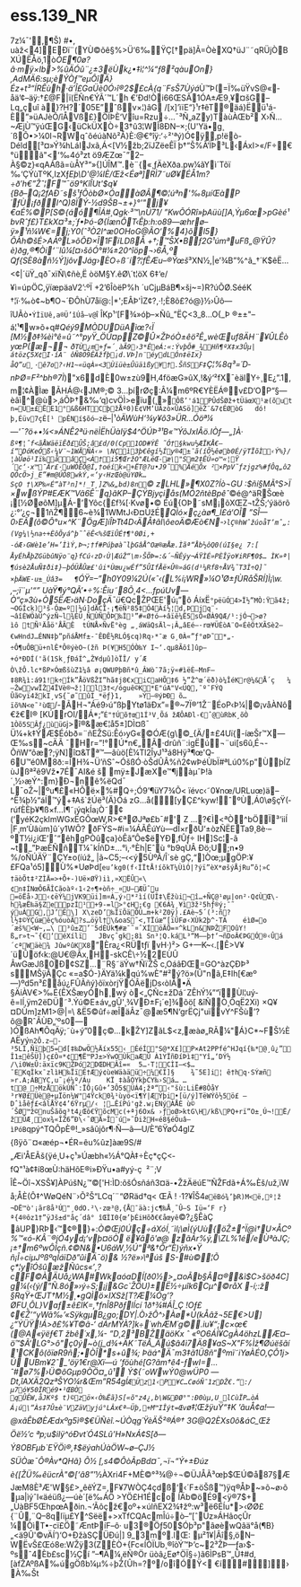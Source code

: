 # ess.139_NR
7z¼¯'‚¶Š) #•,
uàž<4]EÐï¨(YÙ©õê§%>Ü‘6‰ŸÇ[†pä]Ã=ÒèXQ†üJ¨˜qRÜjÒBXÚËÅö,1ò*ÒE¶0ø?â·mÿ×Ib>%ûÄÓû¨¿±3ëÙk¿•‡ì¦^¼“ƒ8²qàuOn}‚AdMÄ6:sµ;èÝÒƒ™eµÔîÄ}Éz+t³“ÍRÊùh·ä’Î£GaÜè0Ó›î®2$£cÀ{q¨FsŠ7Ùýá*Ù™Þ(=Ï‰üŸvS@«­åä’¢–äÿ:†£­@F|ï(ËÑn€ÝÃ´™L´h 	€’Ðd!Òi66ŒSÃ1ÓA±Æ9¸¥¤šG­–Lq„çuî
à}?H?´05E”ˆßv×¦)âG /[x]’ìïE“}¹r‡êT®äá}Ëü¹á-È”»üAJèÕ/îÅVß£}Ö­ÏÞÈ‘Vîu=Rzu÷…¯³Ñ„aZy)T­àùÀŒb²
X›Ñ…~ÆjÙ™ÿúŒG‹üCkÜXÒ÷3†û3¦WÎ8ÐN–×;(U'Yä•g¸´ßÕ•>¼0I¬RWqˆôéúàNõ²Å}È:@€°îÿ:‘÷²'ªý)Ó¢ÿ‚p!ëò-Déld[³¤»Ý¾hLáIJxã,Á<[V½žb;2ïJZëeÊÏ
þ†“Š%Â‘ÏÞ³L‹ÁxI>«/F÷€°üã"<‘‰4ó³zt	ö9ÆZœ¯”2–À§©z}«qAÁßã=ùÅY³“»{]ÚÎM™.è¨{«¸ƒÄèXða.pw¼ãYì´Tõï
‰‘ÇÝùTºK,IzXƒ*Eþ\D'@¼IÈ/Œž<Éøª]RÌ7˜uØ¥ÉÅ1m?÷ð’h€”Žˆ¦F™¯ö9°KîÎUt'$q¥{Bð–Q¡2fAÐ˜sš¹ƒÕòbØ×ÓaàØÂ¶©¦úªn'‰8µíŒàP´ƒÙ¡ƒðl^Q)8ÏÝ-½d9ŠB¬±+}°'"j¥€aÉ%©P[S©{áó¶ÎÁ#¸Qgk·³™\nÜ71/ ”KwÕÓRî»þAüù[]A,Ýµ6œ>pGèé¹bvRˆf£}T£kX¤³±;´ƒ•Þó-Ø{ÍænÔT‹Êþ:h:o89—æhrø–ÿ»¹ñ¼W€=j;Y0(ˆ³Ò2l^æ0OHoG@ÃO‘%4}õl5}ÔÀh©šÉ>AÀºL»õÔÐ×Î1FïLDßÅ
+†;™ŠX•Bƒ2G¹úmªuFß„@ŸÛ?è)ðg‚®¶Òi‘¨lû¼[¤›šôÓ°#¼±20^îöp¬›6Å‚º
Qf{SÈ8àñ½Ý]jôvJág›ÈO÷ß˜í?¦fÊÆu–®Ýœš*³XN½,|e’¾B”%^â_†´K$êË…<¢|´üŸ_qð¯xïÑ\¢ñè‚Ë­ òöM§Y.êØ\´t¦öX	6‡‘e/¥ì=úpÖC,ÿïæpäaV2’:ºÏ +2’6ÎòëP%h
´uCjµBáB¶×šj~=)R?úÕØ.SééK †¦ï·‰ò¢~b­¶O¬´ÐÔhÙ7åï@:|*';EÂÞ'ÌZ¢?,·!;È8õ£?ó@}½›Ûô—îUÃò`•ÝÌïUê‚a®Ü’îÚå—v@`î	ÎKp¹‘[F¾»óþ–×Ñû_”ËÇ<3_8…O{_Þ	®±±"–á¦¹¶w»õ+q#_Qéý9MÒDUDüAìœ?‹Ï
[M½ð‡¾èì°ê=û˜^°pyŸ_ÖÙ¤pZ©Û×ŽÞóÒ±êö²Ê„wèŒuf8ÄH¨¥ÛLÊòyœP(æ¬¬	ð`TÙ¿m+ƒ=´¸àÃ9­›3*ÊeÁ:«:ÝvþÕ#_¾Hñ¶ºX‡x3Ûµ|átözÇ5X¢I·íA¨
ôÑ8Ö9ÊÀžfþ¡d.VÞ]n¨éydLÓn‡ëIx}åQ”u¸·ê7o?‹H1~«üqÀ»<3Ùïüè±Ûüäìßy¥†.ŠñSF‡`Ç¦%8q³=´D­nÞØ=F²^bh®7Ì_)"x6dÈ0w±zù9H‚4föæG»ûX,!&ý‘²fX¯èälY÷¸E¿”.1‚m¦¢ÀÌæ
ÃHÁ@‹JM®;© 3…þírØç:Â¼m6ºR€YÈËÁ®v£D‘OP“§—èâì^@ù>‚áÕÞ†&‰‘q)cvÖÌ>eïu(¸»`Ôß’'á1PÛdŠØž+tÜäœX¹æ(õutn=Ü±£ËE1°&ß6HTCþžÅº0)È¢VM‘ÜÃzò×ÛASö]ëŽ¨&7¢ÉØòG	dó!þ‚Éüv7çÊ[¹ pÊNí$õó—z`ë–|¹*òÄWùH‘¾y¥ô3»ÜR…Óöª¼—'¯?ö+•¼<»ÁNÊ2ªü·nëÌËhÜàIÿ$4^ÖÚÞ³¹B«™ÝôJxlÂö.IÒ­f—„]À·
`ßº¶¦ˆf<ãÅWäëïÊð£ÛŠ;â£d/0(Cp1OD#ÝÊ
˜Ó†§kwu½ÆÏKÅ€–í“DóKeÓß‹¼V¨~1WÄÑÁ‹»	\NÇì3þ€êgí½Íy®4±¯ã(íÕ½êøb0É/ÿTÏõÌ‹Ý%}/ ¦àÛøö¹Iï‰åâÇ<À†i5¶ŒržO"ÆLëŒ-æ\"Sm2‡ÊÚ»o™«¦Ÿ´c‘·x™¯Ãr£·uWÒÊÕ@Í,†oéík»+ËT@?u•J9˜%ÄéÕx
²×PpV˜ƒzjgz%#ƒÔq„ô2
QÓcÕ>j_E”#m@ÚÓ8wkÝ‚«‘y‹HzŒò@üYØk…SçO †\XP‰«É“àT³n]*!_T¸]Z%&„bd)8n`© zLHL»¶X0Z?Íò¬GU
:$ñí§MÃ°S>Ï
×wßÝP#EÆK™Vã6Ê¨q}ãKP–ÇŸBjyçiås(MÓ2ñtèBpêˆ*©é@^äRŠœè	¡[½ØøõM\]µÁ-’Yôc{£f¾[·Kvø•© Éú{OÞ˜sM¡õXŒZ¬tŽŠ;‘ýäörõ¿:°’¿ç¬1ñŽ¶6~è¾1WMtJ‹Ð¤ÙžÉ*QÌó×ç¿àø¶_Í£á‘OÎ	”SÎ—0›EÃ(õ©Ô°u×^K¨ÖgÆ]íÎÞTt4D‹ÄÅ‡ãÍ\õeoÄ©Æò€N-›`lÇ®hWˆžúoåT’mˆ„:(Vg¼\½na÷+ÈôÕyá^þ˜ˆëÊ<%šŒïÛÉ†¶°0Øi,+
-óÆ›GWè1e­’H=’ÌìÝ,Þ¬;†f#Púþøà˜lþGâÅ^Oæ®æÅæ.Ìãª“Åb½ôQ0(úI§e¿ 7:[	ÅyÉhÅþZGübûNÿo¨q}fCú‹zD‹Ù|ÆúŽ“\m›ŠÕÞ=:&´~ÑÊýy¬ÁŸÌ­É»PÈ­Îÿo¥iRF¶0$… ÌK»ª|¶úsè2ÅuÑ‡ði‡}—þÓÜÅÛæ£'ûi*Ùœu¿wÉf”5ÛIfÅë×Û®»áG(d¹¼Rf8÷ÅV¾˜T3Ì÷Q]˜	×þÄWE·u±_Ùâ3=	¶`ÓŸ=–”h0Y09¼2Ú(«ˆ‹(L%í¡WR»¼O¹Ø±ƒÙRåŠRÍ]Ì¡\w.‚–;ï¨µ'“”
UàŸ¶ý°QÃ’•÷%:Êiu˜8Õ¸4<…fpúUv—Ò“ç»3ù+Ò5ËÆ›äN·DoçÄ¯ü*€QcŽPŒE'ú¡”ô ÁíxË`°pëüÓ4>Ï½”MÒ:Ÿã4ž;¬OGÍck)³š-Óæ=º|½ú]dÄCÏ·¡¶ëÑ²85‡Ó4Àí½¦d,Þjq¨-¬âîÈWÖàÛ^ýzÑ~l¾ÉÜ¸ÑÙÑÔÞ‰Ì¹”#«Ø†ó–+âïê¼Ë5sÕ«ØÀ9QÆ/¹:jÓ¬>ø?ìô tÑ¹Äåö'ÅÃÊ	tÚNÅ×ÑvË°èg
„¸áWäQsÄl~¡Â„âEé—·rœ¥ÜÉòA¨O«ÉêÖtXÃSè2—€wHndJ…ÉNN‡þ”pñáÅMf±-¯ÊÐÊ­½RLÓ§cq)Rq›*¯æ G¸0À«”­ƒ°øÞ˜*„­÷Ô¶uÔBü+nlÊ*Ô®ýèO~(žñ Þ(¥H5ÓÒ‰Y I~‘.qµ8Ãôî]ûp—+ó*ÐDÍ('ã(1Sk¸ƒÐáÍ^„Ž¥dµû]òÏÎ/ y´Æ Ò\žÔ.lc*ßP×ÓœßšùZ1¼â ø¡QWUPþBñ*û_ÂWò¯7ã;ÿ«#ìëÈ—MnF–‡8R¾ì:á91!k÷Ík”ÅöVßŽI”hã‡j8€xiCaHÕ‡6 ½”Ž^œ´ëð)ò¼ÎéKr@¼&Å´ç	¼—ŽwvwÏŽ4ÏVè®¬ž¦]l3†</óguê©K*E"úA"V<ÜQ‚¯º¯FÝQ	Ûã©yï4žkI¸vS{˜ø˜ûÌ_*ëƒ}1,	»Ý–®ýÞÐ
õ…ïõ%N<e˜²ùŒ`/-ÃH¬"Áé9›ú”ßþYtø1äÐx”=®~7Ï®’1Ž¨ÉoP‹Þ¼|©¡våÀNô€ž€I® [KÚrOI/Á*;“`É"†Úõ†œ1Í³V¸Õá žÆÔAÐl-€ˆ@ùRbK¸õÒ	1Òõ5SÂƒ¿ùüG`j>î®&æ€¦å5±]DÌ¤ß¯ Ü¼+k‡ÝÆ$Éóbð=¨ñEŽSü:Êó›yG«©ÓÆ{g\©_{Ä/±£4Uï{-íæŠr™X—Œ‰s~cÄÃ
¯Hr=”!°Ú*n€„Ã·drûñ¨:igËú¬¨ui[s6û‚É¬-ÕñW“ôæ?;ÿN]î¤&Tª™—âùö[È¼Tl2ÎyJ¹³á8Hÿ³¶œ'Q­6U™é0M8ð:=ÍH¾¬Ü’ñSˆ~ÓšßÓ·òŠdÛÂ%ñ2¢wÞéÙbÏ#ªLú0%p”ÙþÍZùJßª²ê9Vž•7É¯AI&é š mÿ±JæXe™¶jàµˆÞ!à´¸½›æÝ^:m}Ð¬nê­%ëQd¯ L¯oŽ~|ºu¶£«HÕë×%#Q÷;Ó9’¶üY7¾Õ<
ïévc‹˜0¥nœ/URLuœ)ä–^Ë¾þ½“áÍ™ý+‡Aš`žÚë³(Ä}Óá	zG…å([yÇ£^kyw!ˆºÙ,Á0\ø§çŸ(­rúfÈÈþ¥¶ß×f…Î¶˜¡ýqkÍa¡Ò˜¢(‘yéK2çkImWGxËGÔœW,R>€ªØJªø£b¯#' Z …?€Ì<ªÒ^bÖÏ³‘iiÍ
|F¸m‘Ùâùm]û´y1WÔ?
ðFŸS~#i=¼ÁÃÊúYù—dÎ×rðÛ‘±òzÑËETa9¸8è·–ºT½i¿iŒ’ˆ“êhgPÒûça}òÊã”Ôe$ëYÐ‚fÛƒ÷	IH]Sc¦-ã	~t_”ÞæÈÑñT¼¯kÍñD±…°ì‚·°Èh|Eˆù
°b9qÙÂ
Ðö;U;n•9
%/oÑÚÄŸ¨ÇY±o(íúž„ |ã~C5;–‹<ý5ÙºÃ/Î´sè gÇ,“]Òœ;µgÖP:¥£FQa¹ó5]Ù%*UøÞd[`eu’kg0(f‹ÍÏtÅ!íõkT¼ÙìÓ|?ýï”èX*øšýÅjRu”ô¦»C
†äòÕt‡²ZÌÄ=>+Õ+-)Uë×ØŸ)iì‚»XËÛ«\
¢n‡ÍNœÔ6ÃÎCãoàº‹1‹2÷¶+òñ÷_¤U–ÆÜˆu =öËå›J‹¢ëÝ¼jVK9üi]m¤À,ý›*²ìí(ÜÎ‡\Ëžùi¬î…+ÑÇ@¹øµ|on²·Q¢ÙŒ\-h¾æË‰ä§ZepzÍ¹+9-=l>°¢H;€g €6Á¾¸¥ì3ž²5hƒ®ý;¯˜
ýuÁG‚J’É\]
X\zeD’‰ÎïÕäÕÚ…m+k²Z0ÿ).£Aè~5´(³:ñ?l½‡©ÝÇúæêç%óuòÃ?s…öÿl†\&oaS˜<‚TÏúæ“[ïÛFø‹XÙk2þ^·TÁ	éìØ=o´æš%<W~‚…\ ³û±Z’¨5dÈÙk¶#æ¯˜¤ˆXÍöÄÕ=¤^kLn&NÞŽFOûY!ß„r»t¬˜{€‘éXílï	JBvçˆgk;8ì	Sn³¦Q.káL³“M–—þ†‘¬ñDoÂ€ÞGÓ®‹Ûá´cªWäè¾ JûwºûKX8`”Èra¿<RÜtƒï	vH·)²>	G+—K~‹.[Ê>V¥´üÛöf‹k:@U€@Ãx,H-skCÊ\÷½2EÙÛ
ÂwGæJß0Ð¢SZ…¨R§˜äÝw†ÑïŽŠ
c‚OáâÐŒ=GO^àzÇÐÞ³
sMŠÿÂÇc «=a$Ó-}ÄYä­¼kqú%wÈ"#²ý?ö»(Û"nã‚E‡Ih[€æº—)ºd5n³£åú¿FÛÃñý}õïxòrjŸÓÂëjDs‹òlÃ•Ä	§ÄiÀV€>‰É{ÊXŠæyÓh¸wý
ò<„ÇÑc±žDá˜ZÊhÝ¼”“ïÙl¦uý­ê=IÍ,ÿm2ëDÜ˜³.Ýú©E±áv„gÛ'¸¾VÐ±F¡´e]¾õö[
&îÑÒ¸ÕqË2Xi)
×Q¥¤DÙm]zM1>@|=\ &Ë5©ûf÷æÎäÂz¯@æ5¶N‘grËÇj"uïvY^FŠù’?ô@RˆÃÙÐ„’ºs0—
)ÓßAh¶ÔqÄÿ;˜ù+ý”0ç©…kŽY]ZãL$<z‚æàø„RÃ¼"Á}C*~FŠ½ÈAËyý`n2Ô.z–-³5LÌ‚Ñïþ5=d[‡‰DwÖ½Äíx55‹_ÉéÍ"S@*X£]P×At2PPfé^HJqí{‰*@¸û¿”Î1±êŠÜ])ç£Ò¤*¢¶Ë™PJ±>ÝwOÙkaÆÛ
À1­YÏñÐíÞì‡"Yî„‘DÝ½
/\i0W±Û:äxïc9KŽÞó2DŒDHÂî=«	5…·T¦CÌI—<$…¯EKqÌkx¯zlìH‰ÏïÉ†Æý¢ùeWä­àäü÷¼€Í]§	¾˜5E]i¦ ê†hq·SÝæñ
»r.A;ÁBYC,u˜¡é¼º/Áu	KÏ ‡àåOYkþCY‰›Sá… …t@_÷MzÅökÚÑˆ:ÏÔ¡Gû+’3Ô5$ÜÁ4;žª“‹"šù:LiË#8ÒåY
³r¥Ø£Üè@+µÏön¼W"4Ÿck­0¾¹ùyö<ï¶Ý|ÆÝþi•[ü/ý]TëWÝô½5ö£
–Dˆìåêƒ£<âlÅÝ¢4’6Ÿrµ/‹ ¦…ÊíPú'gž.w¡ENýÀÅÈ ù©´ŠØ™ž©nuŠãõq³t4¿Œô€ŸõcMc(+ªj6Ox&
›ƒoØ>ktG\H/kß\PQ+rï”O±¸Ú¬!Ë/žÛÆ¸ox¾«ÎŽ6”Ð\‹˜ØÄ»Î¯ú»˜DižH«é8§éÖuâ–ìPóB`qpý^TQÔpÈ®!_»sâûjôr¶·Ñ—ã—U/È”6ŸøÓ4glZ
{ßÿõ¨¤«æép¬•ÉR=êu%ûz]àæ9S/# „Æi'ÅEÃš­{ÿé¸U+ç¹»Úæbh«½Á°QÀ‡÷Èç*çÇ<­fQ"¹à¢‡í8œÙ:häHõE®i»ÐŸu•a#yý-ç 	²¨;V
ÎÊ~Öî¬XSŠ¥]ÀPúšN¿™©['H:ÌD:õšÓsñáñ3¤ä-•ŽžÄëúE™ÑŽFdã+Á‰Èš/už,ïWå;ÅÈ(Ô‡^WøQéN¨›Õ²Š“LCq´¨“ØRäd†q< ŒÃ !
·1?¥ÎŠ4`øëBó¾’þR)M<ë‚º¦ž	¬DË™ò'¡ãr8å³Ú"¸0dO.²\·zœ³@,{Å¯äà:jc¶‰Å¸˜Û—S Iü=‘F
r}ª{4®ôz1†”ÿJš±d"åç´dâ°
îŒÌI0{œ’þÉiHõð€€åœyê`©?¿§ÊàÇ	âUP}RÞ‹™¢®}+:_Ò©Œj0Úç÷áXóÍ¸˜ìl¡\øÌ{ýUù{öŽ±^Ï@ì†U×ÅCº%™«ó-KÂ¨®jÓ4yd¡‘vþ¤öÒ
ë¥âõ'ø@ zãÁr%ý‚\ZL%1é/eÙªàJÇ;¡±†m6ºwÔÍçñ.¢©N&•U6áW¸½Ú”ª&†Õr“È)ýñx•Ÿ ñ¡Î÷ciµJºßºqÍáïDð”ûiÄ¯ö)&
½?ë»›\ªúš
S-#ù©¦Õ ç*¦yîÓšûæžÑûcs«’‚?cF©ÀÄUå¿WA#WkaóaDÍ[ð0½>„¤oÃb§Â¤®&ì$C>šöð4C]
g¼(‹{ý/”Ñ.8ó»›ý÷S;¡j&Gc`ŽÖU)±Ë½÷µîk6Cµ^©råX	-í;:ž
§RqŸ+ŒJT†M½¸•gQÌö×IXSž[T?Æ¼Óg’?ØFU¸ÔL}Vaƒ±ê£IK=,†fnÎ8PðƒlÍcí
1ð†¾#ÁÎ_Ç !Oƒ£¢€Ž’“yWã‰’«SÿkgµB¿go;DY|.Ò›žÔ^›Àø*Ú(kÅâž¬5E€>U]¿“ÝÜŸ!Á>ð£%¥T©ã-‘
dÁrMŸÀ?]k÷´whÆM´g©.iu¥“;c×œ€(@A«ÿëƒ€T žbê´x,¼- ”D¸2³BŽäöKx
ˆ
«ºO6ÁÍ¥CgÀ4öhzLÆ¤–ö™$Ã‘LG°>ô"ç0ý~ò(j_d¾+ÄK˜TëÂ_Äú$â4ì7Ä8¥aS~X"F%Ìž¶Øúëšãí¹CKô(õïøR9ñ;•ÒÎ*s+û¾; Þäá^Ä¯m3‡ã1Ü8ñ“ºmï˜iYøÀÉO‚ÇÔ1j>Ú
UBm¥2ˆ_'öÿ1€r@Xï—ú
’föùhé[G?ãm†ê4-ƒwI=…ˆ#ø7%›Ü©ôGµp9ÒÖ¤„û¹
Ý${˜oWwÝ0@wÜP0
—Dt,îAXÄ2QzªŠYO¼r&Œm”R54gÍ`ÆÜz1‹P¥C…CøóÑ¯1zDŽ€.“:/µ7ó¥50ÎRé9•¹ŒBÒ qÛÊW,åJKº$ t)©zö×‹Ò‰Ëã}S[«õ"z4¿,b\W&ÐØ°":Ð0ùµ,U_lCùÏP…òÁ Á¡ú\“Às‡7Û±è¨VZäVyjú°LÂx€ª—Üþ‚+M™IÎýt=Œv`ø‡¦ŒžÿuŸ“‡K	’ãuÅ¢a!—@xãÊbØÈÆdxºg5ì®$€ÜÑèî.~ÚÒqg´ŸèÄŠ²®Á®† 3G@Q2ÈXs0ô&áC_Œž	Öë½’c ªp;u$ilÿ^óÐvt´Ó4SLû’H»NxÁ¢S[ð—Ý8OBFµb`EŸÖì®,‡$ëýahÚàÖW~ø–ÇJ½	SÜÒæ¯Ô®Àv*QHã} Õ½ [,s4©ÔòÃpBd¤¯‚¬ï¬“Ý+±Ðúz	è{[ŽÜ‰êücrÀ"©[\‘â8”_’½ÀXri4F+MÈ©°³¾@÷¬©ÜJÅÃ³œþ$ŒÚ©å87§ÆJæM8È³Æ'W§£>„êêÝZ=,F¥7WÒÇ4çdß‘‹´F±öŠß™)ÿq®ÅÞ~»õ~ø›õµa|ìýˆI«äéüß¿—úè´[ë‰ÁÖ	>YÖ£H1Éco
ÍÄb©öÉ9<ÿ®7$+„ÙàBF5ŒhpœAðin.¬‘Ãôçž€oº+×úlñEX2¾‡žº:w³ë6ÉÍu*>‹ØØ£{¨Û‚¨Q–8qlïµ£Y^Sëë+>xTfCQAcmÎú÷ò–”[ˆÜz»ÁHâoçÛr
¼ÒìT•-­cï£Ö˜ÆntÞíF–ô·	u3®Öƒ50$Óþ³p"âøèwQâä°å(¶B}„<ä9Û'©vÄÍ’)‘O+ÐžàSÇÜÐú|]	9_3mº.lŒ: µ²1¥|Âî§‚öN–WËvŠ£Œó8e:WŽÿ3(ZÈÒ+{Fc«ÍÒÏUb¸®îòÝ™Þ’c~2³ŽÞ—ƒa›$-ºsˆ4Èb£sc½Çí ”–¶Ä¼‚ëÑ®Ör üòâ¿Eø†ÖÏ§÷)ã6ÌPsB™„Û‡#d,[àfŽAºßA‰úgÖßb¼µ%÷þŽ{Ûh=?º­/oîÓŸ<	€í#]›
À‰Št
</html>
